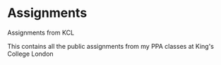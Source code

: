 # Assignments
Assignments from KCL

This contains all the public assignments from my PPA classes at King's College London
